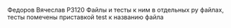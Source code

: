 Федоров Вячеслав
P3120
Файлы и тесты к ним в отдельных py файлах, тесты помечены приставкой test к названию файла
